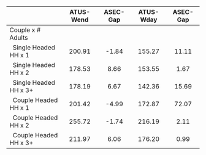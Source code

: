 
|                      |    ATUS-Wend |     ASEC-Gap |    ATUS-Wday |     ASEC-Gap |
| -------------------- | :----------: | :----------: | :----------: | :----------: |
| Couple x # Adults    |              |              |              |              |
| &nbsp;&nbsp;Single Headed HH x 1 |       200.91 |        -1.84 |       155.27 |        11.11 |
| &nbsp;&nbsp;Single Headed HH x 2 |       178.53 |         8.66 |       153.55 |         1.67 |
| &nbsp;&nbsp;Single Headed HH x 3+ |       178.19 |         6.67 |       142.36 |        15.69 |
| &nbsp;&nbsp;Couple Headed HH x 1 |       201.42 |        -4.99 |       172.87 |        72.07 |
| &nbsp;&nbsp;Couple Headed HH x 2 |       255.72 |        -1.74 |       216.19 |         2.11 |
| &nbsp;&nbsp;Couple Headed HH x 3+ |       211.97 |         6.06 |       176.20 |         0.99 |

